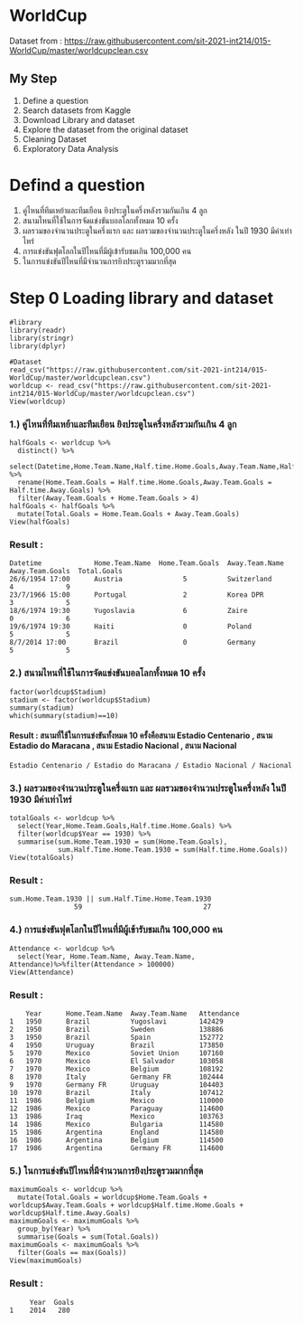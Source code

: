 # WorldCup
Dataset from : https://raw.githubusercontent.com/sit-2021-int214/015-WorldCup/master/worldcupclean.csv

## My Step
1. Define a question
2. Search datasets from Kaggle
3. Download Library and dataset
4. Explore the dataset from the original dataset
5. Cleaning Dataset
6. Exploratory Data Analysis

# Defind a question
1. คู่ไหนที่ทีมเหย้าและทีมเยือน ยิงประตูในครึ่งหลังรวมกันเกิน 4 ลูก
2. สนามไหนที่ใช้ในการจัดแข่งขันบอลโลกทั้งหมด 10 ครั้ง
3. ผลรวมของจำนวนประตูในครึ่งแรก และ ผลรวมของจำนวนประตูในครึ่งหลัง ในปี 1930 มีค่าเท่าไหร่
4. การแข่งขันฟุตโลกในปีไหนที่มีผู้เข้ารับชมเกิน 100,000 คน
5. ในการแข่งขันปีไหนที่มีจำนวนการยิงประตูรวมมากที่สุด

# Step 0 Loading library and dataset
```{R}
#library
library(readr)
library(stringr)
library(dplyr)

#Dataset
read_csv("https://raw.githubusercontent.com/sit-2021-int214/015-WorldCup/master/worldcupclean.csv")
worldcup <- read_csv("https://raw.githubusercontent.com/sit-2021-int214/015-WorldCup/master/worldcupclean.csv")
View(worldcup)
```

### 1.) คู่ไหนที่ทีมเหย้าและทีมเยือน ยิงประตูในครึ่งหลังรวมกันเกิน 4 ลูก
```{R}
halfGoals <- worldcup %>% 
  distinct() %>% 
  select(Datetime,Home.Team.Name,Half.time.Home.Goals,Away.Team.Name,Half.time.Away.Goals) %>% 
  rename(Home.Team.Goals = Half.time.Home.Goals,Away.Team.Goals = Half.time.Away.Goals) %>% 
  filter(Away.Team.Goals + Home.Team.Goals > 4)
halfGoals <- halfGoals %>% 
  mutate(Total.Goals = Home.Team.Goals + Away.Team.Goals)
View(halfGoals)
```
### Result : 
```{R}
Datetime             Home.Team.Name  Home.Team.Goals  Away.Team.Name  Away.Team.Goals  Total.Goals
26/6/1954 17:00      Austria               5          Switzerland            4             9
23/7/1966 15:00      Portugal              2          Korea DPR              3             5
18/6/1974 19:30      Yugoslavia            6          Zaire                  0             6
19/6/1974 19:30      Haiti                 0          Poland                 5             5
8/7/2014 17:00       Brazil                0          Germany                5             5
```


### 2.) สนามไหนที่ใช้ในการจัดแข่งขันบอลโลกทั้งหมด 10 ครั้ง
```{R}
factor(worldcup$Stadium) 
stadium <- factor(worldcup$Stadium) 
summary(stadium) 
which(summary(stadium)==10)
```
#### Result : สนามที่ใช้ในการแข่งขันทั้งหมด 10 ครั้งคือสนาม Estadio Centenario , สนาม Estadio do Maracana , สนาม Estadio Nacional , สนาม Nacional
```{R}
Estadio Centenario / Estadio do Maracana / Estadio Nacional / Nacional                                                                        
```

### 3.) ผลรวมของจำนวนประตูในครึ่งแรก และ ผลรวมของจำนวนประตูในครึ่งหลัง ในปี 1930 มีค่าเท่าไหร่
```{R}
totalGoals <- worldcup %>% 
  select(Year,Home.Team.Goals,Half.time.Home.Goals) %>% 
  filter(worldcup$Year == 1930) %>% 
  summarise(sum.Home.Team.1930 = sum(Home.Team.Goals), 
            sum.Half.Time.Home.Team.1930 = sum(Half.time.Home.Goals))
View(totalGoals)
```
### Result :
```{R}
sum.Home.Team.1930 || sum.Half.Time.Home.Team.1930
                59                              27
```
### 4.) การแข่งขันฟุตโลกในปีไหนที่มีผู้เข้ารับชมเกิน 100,000 คน
```{R}
Attendance <- worldcup %>% 
  select(Year, Home.Team.Name, Away.Team.Name, Attendance)%>%filter(Attendance > 100000)
View(Attendance)
```
### Result :
```{R}	
    Year      Home.Team.Name  Away.Team.Name   Attendance
1   1950      Brazil          Yugoslavi        142429
2   1950      Brazil          Sweden           138886
3   1950      Brazil          Spain            152772
4   1950      Uruguay         Brazil           173850
5   1970      Mexico          Soviet Union     107160
6   1970      Mexico          El Salvador      103058
7   1970      Mexico          Belgium          108192
8   1970      Italy           Germany FR       102444
9   1970      Germany FR      Uruguay          104403
10  1970      Brazil          Italy            107412
11  1986      Belgium         Mexico           110000
12  1986      Mexico          Paraguay         114600
13  1986      Iraq            Mexico           103763
14  1986      Mexico          Bulgaria         114580
15  1986      Argentina       England          114580
16  1986      Argentina       Belgium          114500
17  1986      Argentina       Germany FR       114600
```
### 5.) ในการแข่งขันปีไหนที่มีจำนวนการยิงประตูรวมมากที่สุด
```{R}
maximumGoals <- worldcup %>% 
  mutate(Total.Goals = worldcup$Home.Team.Goals + worldcup$Away.Team.Goals + worldcup$Half.time.Home.Goals + worldcup$Half.time.Away.Goals)
maximumGoals <- maximumGoals %>% 
  group_by(Year) %>% 
  summarise(Goals = sum(Total.Goals))
maximumGoals <- maximumGoals %>% 
  filter(Goals == max(Goals))
View(maximumGoals)
```
### Result :
```{R}
     Year  Goals
1    2014   280
```

